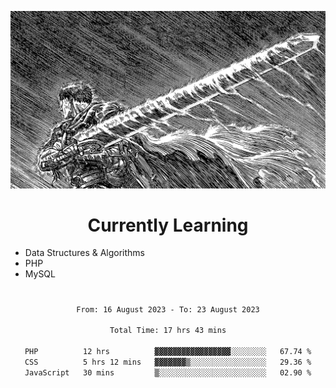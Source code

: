 <!-- Profile image -->
<p align="center">
 <img src="assets/bpD2ohb.png" width="1080px">
</p>
<!-- Profile image end -->

<!-- Currently learning -->
<h1 align="center">Currently Learning </h1>

* Data Structures & Algorithms
* PHP
* MySQL 
#
<!-- Currently learning end -->

<div align="center">
<!--START_SECTION:waka-->

```txt
From: 16 August 2023 - To: 23 August 2023

Total Time: 17 hrs 43 mins

PHP          12 hrs          ▓▓▓▓▓▓▓▓▓▓▓▓▓▓▓▓▓░░░░░░░░   67.74 %
CSS          5 hrs 12 mins   ▓▓▓▓▓▓▓▒░░░░░░░░░░░░░░░░░   29.36 %
JavaScript   30 mins         ▒░░░░░░░░░░░░░░░░░░░░░░░░   02.90 %
```

<!--END_SECTION:waka-->
</div>
